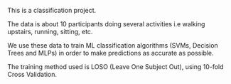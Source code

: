 This is a classification project.

The data is about 10 participants doing several activities i.e walking upstairs, running, sitting, etc.

We use these data to train ML classification algorithms (SVMs, Decision Trees and MLPs)
in order to make predictions as accurate as possible. 

The training method used is LOSO (Leave One Subject Out), using 10-fold Cross Validation.
